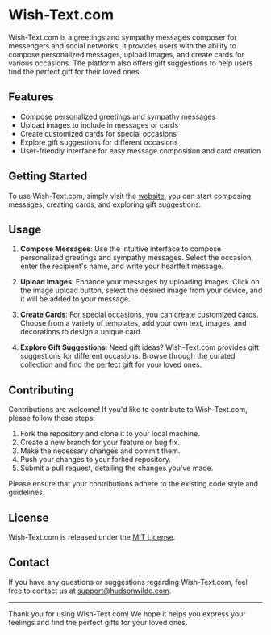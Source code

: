 # Wish-Text.com

Wish-Text.com is a greetings and sympathy messages composer for messengers and social networks. It provides users with the ability to compose personalized messages, upload images, and create cards for various occasions. The platform also offers gift suggestions to help users find the perfect gift for their loved ones.

## Features

- Compose personalized greetings and sympathy messages
- Upload images to include in messages or cards
- Create customized cards for special occasions
- Explore gift suggestions for different occasions
- User-friendly interface for easy message composition and card creation

## Getting Started

To use Wish-Text.com, simply visit the [website](https://www.wish-text.com), you can start composing messages, creating cards, and exploring gift suggestions.

## Usage

1. **Compose Messages**: Use the intuitive interface to compose personalized greetings and sympathy messages. Select the occasion, enter the recipient's name, and write your heartfelt message.

2. **Upload Images**: Enhance your messages by uploading images. Click on the image upload button, select the desired image from your device, and it will be added to your message.

3. **Create Cards**: For special occasions, you can create customized cards. Choose from a variety of templates, add your own text, images, and decorations to design a unique card.

4. **Explore Gift Suggestions**: Need gift ideas? Wish-Text.com provides gift suggestions for different occasions. Browse through the curated collection and find the perfect gift for your loved ones.

## Contributing

Contributions are welcome! If you'd like to contribute to Wish-Text.com, please follow these steps:

1. Fork the repository and clone it to your local machine.
2. Create a new branch for your feature or bug fix.
3. Make the necessary changes and commit them.
4. Push your changes to your forked repository.
5. Submit a pull request, detailing the changes you've made.

Please ensure that your contributions adhere to the existing code style and guidelines.

## License

Wish-Text.com is released under the [MIT License](https://github.com/your/repository/blob/main/LICENSE).

## Contact

If you have any questions or suggestions regarding Wish-Text.com, feel free to contact us at support@hudsonwilde.com.

---

Thank you for using Wish-Text.com! We hope it helps you express your feelings and find the perfect gifts for your loved ones.
